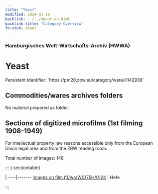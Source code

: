 ```yaml
---
title: "Yeast"
modified: 2024-01-19
backlink: ../../about.en.html
backlink-title: "Category Overview"
fn-stub: about
---
```


### Hamburgisches Welt-Wirtschafts-Archiv (HWWA)

# Yeast

<div class="hint">Persistent Identifier: `https://pm20.zbw.eu/category/ware/i/142939`</div>







## Commodities/wares archives folders





No material prepared as folder.



<a id="filmsections" />

## Sections of digitized microfilms (1st filming 1908-1949)

<p>For intellectual property law reasons accessible only from the European Union legal area and from the ZBW reading room.</p>



<p>Total number of images: 148</p>




::: {.sectiontable}

 | 
----|-------
<a class="btn" href="https://pm20.zbw.eu/film/h1/wa/W0175H/0124" rel="nofollow">Images on film h1/wa/W0175H/0124</a> | Hefe


:::
















